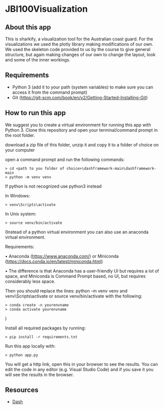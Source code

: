 # JBI100Visualization

## About this app

This is sharkify, a visualization tool for the Australian coast guard. 
For the visualizations we used the plotly library making modifications of our own. We used the skeleton code provided to us by the course to give general structure, but again making changes of our own to change the layout, look and some of the inner workings.

## Requirements

* Python 3 (add it to your path (system variables) to make sure you can access it from the command prompt)
* Git (https://git-scm.com/book/en/v2/Getting-Started-Installing-Git)

## How to run this app

We suggest you to create a virtual environment for running this app with Python 3. Clone this repository 
and open your terminal/command prompt in the root folder.


download a zip file of this folder, unzip it and copy it to a folder of choice on your computer

open a command prompt and run the following commands:

```
> cd <path to you folder of choice>\dashframework-main\dashframework-main 
> python -m venv venv

```
If python is not recognized use python3 instead

In Windows: 

```
> venv\Scripts\activate

```
In Unix system:
```
> source venv/bin/activate
```

(Instead of a python virtual environment you can also use an anaconda virtual environment.
 
Requirements:

• Anaconda (https://www.anaconda.com/) or Miniconda (https://docs.conda.io/en/latest/miniconda.html)

• The difference is that Anaconda has a user-friendly UI but requires a lot of space, and Miniconda is Command Prompt based, no UI, but requires considerably less space.

Then you should replace the lines: python -m venv venv and venv\Scripts\activate or source venv/bin/activate with the following:

```
> conda create -n yourenvname
> conda activate yourenvname
```
)

Install all required packages by running:
```
> pip install -r requirements.txt
```

Run this app locally with:
```
> python app.py
```
You will get a http link, open this in your browser to see the results. You can edit the code in any editor (e.g. Visual Studio Code) and if you save it you will see the results in the browser.

## Resources

* [Dash](https://dash.plot.ly/)
